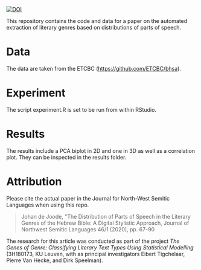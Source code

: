 [![DOI](https://zenodo.org/badge/263633532.svg)](https://zenodo.org/badge/latestdoi/263633532)

This repository contains the code and data for a paper on the 
automated extraction of literary genres based on distributions of 
parts of speech.

# Data

The data are taken from the ETCBC (https://github.com/ETCBC/bhsa). 

# Experiment

The script experiment.R is set to be run from within RStudio.

# Results

The results include a PCA biplot in 2D and one in 3D as well as a correlation plot.
They can be inspected in the results folder.

# Attribution

Please cite the actual paper in the Journal for North-West Semitic Languages when
using this repo.

> Johan de Joode, "The Distribution of Parts of Speech in the
Literary Genres of the Hebrew Bible: A Digital Stylistic Approach,
Journal of Northwest Semitic Languages 46/1 (2020), pp. 67-90

The research for this article was conducted as part of the project *The Genes of Genre: Classifying Literary Text Types Using Statistical Modelling* (3H180173, KU Leuven, with as principal investigators Eibert Tigchelaar, Pierre Van Hecke, and Dirk Speelman).


